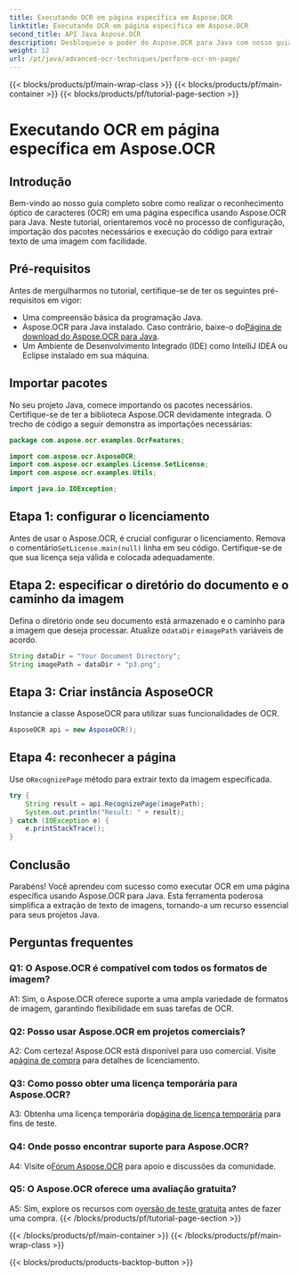 ```yaml
---
title: Executando OCR em página específica em Aspose.OCR
linktitle: Executando OCR em página específica em Aspose.OCR
second_title: API Java Aspose.OCR
description: Desbloqueie o poder do Aspose.OCR para Java com nosso guia passo a passo sobre como realizar OCR em páginas específicas. Extraia texto de imagens sem esforço e aprimore seus projetos Java.
weight: 12
url: /pt/java/advanced-ocr-techniques/perform-ocr-on-page/
---
```


{{< blocks/products/pf/main-wrap-class >}}
{{< blocks/products/pf/main-container >}}
{{< blocks/products/pf/tutorial-page-section >}}

# Executando OCR em página específica em Aspose.OCR

## Introdução

Bem-vindo ao nosso guia completo sobre como realizar o reconhecimento óptico de caracteres (OCR) em uma página específica usando Aspose.OCR para Java. Neste tutorial, orientaremos você no processo de configuração, importação dos pacotes necessários e execução do código para extrair texto de uma imagem com facilidade.

## Pré-requisitos

Antes de mergulharmos no tutorial, certifique-se de ter os seguintes pré-requisitos em vigor:

- Uma compreensão básica da programação Java.
-  Aspose.OCR para Java instalado. Caso contrário, baixe-o do[Página de download do Aspose.OCR para Java](https://releases.aspose.com/ocr/java/).
- Um Ambiente de Desenvolvimento Integrado (IDE) como IntelliJ IDEA ou Eclipse instalado em sua máquina.

## Importar pacotes

No seu projeto Java, comece importando os pacotes necessários. Certifique-se de ter a biblioteca Aspose.OCR devidamente integrada. O trecho de código a seguir demonstra as importações necessárias:

```java
package com.aspose.ocr.examples.OcrFeatures;

import com.aspose.ocr.AsposeOCR;
import com.aspose.ocr.examples.License.SetLicense;
import com.aspose.ocr.examples.Utils;

import java.io.IOException;
```

## Etapa 1: configurar o licenciamento

 Antes de usar o Aspose.OCR, é crucial configurar o licenciamento. Remova o comentário`SetLicense.main(null)` linha em seu código. Certifique-se de que sua licença seja válida e colocada adequadamente.

## Etapa 2: especificar o diretório do documento e o caminho da imagem

Defina o diretório onde seu documento está armazenado e o caminho para a imagem que deseja processar. Atualize o`dataDir` e`imagePath` variáveis de acordo.

```java
String dataDir = "Your Document Directory";
String imagePath = dataDir + "p3.png";
```

## Etapa 3: Criar instância AsposeOCR

Instancie a classe AsposeOCR para utilizar suas funcionalidades de OCR.

```java
AsposeOCR api = new AsposeOCR();
```

## Etapa 4: reconhecer a página

 Use o`RecognizePage` método para extrair texto da imagem especificada.

```java
try {
    String result = api.RecognizePage(imagePath);
    System.out.println("Result: " + result);
} catch (IOException e) {
    e.printStackTrace();
}
```

## Conclusão

Parabéns! Você aprendeu com sucesso como executar OCR em uma página específica usando Aspose.OCR para Java. Esta ferramenta poderosa simplifica a extração de texto de imagens, tornando-a um recurso essencial para seus projetos Java.

## Perguntas frequentes

### Q1: O Aspose.OCR é compatível com todos os formatos de imagem?

A1: Sim, o Aspose.OCR oferece suporte a uma ampla variedade de formatos de imagem, garantindo flexibilidade em suas tarefas de OCR.

### Q2: Posso usar Aspose.OCR em projetos comerciais?

 A2: Com certeza! Aspose.OCR está disponível para uso comercial. Visite a[página de compra](https://purchase.aspose.com/buy) para detalhes de licenciamento.

### Q3: Como posso obter uma licença temporária para Aspose.OCR?

 A3: Obtenha uma licença temporária do[página de licença temporária](https://purchase.aspose.com/temporary-license/) para fins de teste.

### Q4: Onde posso encontrar suporte para Aspose.OCR?

 A4: Visite o[Fórum Aspose.OCR](https://forum.aspose.com/c/ocr/16) para apoio e discussões da comunidade.

### Q5: O Aspose.OCR oferece uma avaliação gratuita?

 A5: Sim, explore os recursos com o[versão de teste gratuita](https://releases.aspose.com/) antes de fazer uma compra.
{{< /blocks/products/pf/tutorial-page-section >}}

{{< /blocks/products/pf/main-container >}}
{{< /blocks/products/pf/main-wrap-class >}}

{{< blocks/products/products-backtop-button >}}
